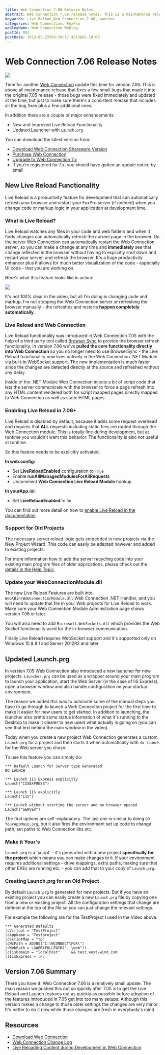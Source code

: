 ```yaml
---
title: Web Connection 7.06 Release Notes
abstract: Web Connection 7.06 release notes. This is a maintenance release with a couple of cool new development time feature enhancements for Live Reload and an updated Launcher.
keywords: Live Reload,Web Connection,7.06,Launcher
categories: Web Connection, FoxPro
weblogName: Web Connection Weblog
postId: 952
postDate: 2019-05-23T09:50:17.4243665-10:00
---
```

# Web Connection 7.06 Release Notes
![](https://webconnection.west-wind.com/images/webconnection_code_banner.png)

Time for another [Web Connection](https://webconnection.west-wind.com) update this time for version 7.06. This is above all maintenance release that fixes a few small bugs that made it into the original 7.05 release - those bugs were fixed immediately and updated at the time, but just to make sure there's a consistent release that includes all the bug fixes plus a few additional ones.

In addition there are a couple of major enhancements:

* New and Improved Live Reload Functionality
* Updated Launcher with `Launch.prg`

You can download the latest version from:

* [Download Web Connection Shareware Version](https://webconnection.west-wind.com)
* [Purchase Web Connection](https://store.west-wind.com/product/wconnect70)
* [Upgrade to Web Connection 7.x](https://store.west-wind.com/product/wconnect70_up)
* If you're registered for 7.x, you should have gotten an update notice by email

## New Live Reload Functionality
Live Reload is a productivity feature for development that can automatically refresh your browser and restart your FoxPro server (if needed) when you change code or markup logic in your application at development time. 

### What is Live Reload?
Live Reload watches any files in your code and web folders and when it finds changes can automatically refresh the current page in the browser. On the server Web Connection can automatically restart the Web Connection server, so you can make a change at any time and **immediately** see that change reflected in the browser without having to explicitly shut down and restart your server, and refresh the browser. It's a huge productivity enhancer plus it allows for much better visualization of the code - especially UI code - that you are working on.

Here's what this feature looks like in action:

![](https://westwindserverstorage.blob.core.windows.net/blogimages/2019/05/LiveReloadAndBrowserSyncFoxPro.gif)

It's not 100% clear in the video, but all I'm doing is changing code and markup. I'm not stopping the Web Connection server or refreshing the browser manually - the refreshes and restarts **happen completely automatically**.

### Live Reload and Web Connection
Live Reload functionality was introduced in Web Connection 7.05 with the help of a third party tool called [Browser Sync](https://browsersync.io) to provide the browser refresh functionality. In version 7.06 we've **pulled the core functionality directly into Web Connection** so you no longer need to use BrowserSync - the Live Reload functionality now lives natively in the Web Connection .NET Module via built-in WebSocket support. The new implementation is much faster since the changes are detected directly at the source and refreshed without any delay.

Inside of the .NET Module Web Connection injects a bit of script code that lets the server communicate with the browser to force a page refresh into any HTML content rendered both for script mapped pages directly mapped to Web Connection as well as static HTML pages.

### Enabling Live Reload in 7.06+
Live Reload is disabled by default, because it adds some request overhead and requires that **ALL** requests including static files are routed through the Web Connection module. This is totally fine during development, but at runtime you wouldn't want this behavior. The functionality is also not useful at runtime.

So this feature needs to be explicitly activated.

**In web.config:**

* Set **LiveReloadEnabled** configuration to `True`
* Enable **runAllManagedModulesForAllRequests**
* Uncomment **Web Connection Live Reload Module** hookup

**In yourApp.ini**:

* Set **LiveReloadEnabled** to `On`

You can find out more detail on how to [enable Live Reload in the documentation](https://webconnection.west-wind.com/docs/_5hm1e6kmv.htm#enabling-live-reload).

### Support for Old Projects
The necessary server reload logic gets embedded in new projects via the New Project Wizard. This code can easily be adapted however and added to existing projects.

For more information how to add the server recycling code into your existing main program files of older applications, please check out the [details in the Help Topic](https://webconnection.west-wind.com/docs/_5hm1e6kmv.htm#hooking-up-in-appmain.prg).

### Update your WebConnectionModule.dll
The new Live Reload Features are built into  `Web\Bin\WebConnectionModule.dll` Web Connection .NET Handler, and you will need to update that file in your Web projects for Live Reload to work. Make sure your Web Connection Module Administration page shows version 7.06 or later. 

You will also need to add `Microsoft.WebSockets.dll` which provides the Web Socket functionality used for the in-browser communication.

Finally Live Reload requires WebSocket support and it's supported only on Windows 10 & 8.1 and Server 2012R2 and later.

## Updated Launch.prg 
In version 7.05 Web Connection also introduced a new launcher for new projects. `Launcher.prg` can be used as a wrapper around your main program to launch your application, start the Web Server (in the case of IIS Express), open a browser window and also handle configuration on your startup environment.

The reason we added this was to automate some of the manual steps you have to go through to launch a Web Connection project for the first time to make it easier for new users to get started.  In addition to launching, the launcher also prints some status information of what it's running to the Desktop to make it clearer to new users what actually is going on (you can see that text behind the main window in the video).

Today when you create a new project Web Connection generates a custom `Launch.prg` for a project and then starts it when automatically with `do launch` for the Web server you chose. 

To use this feature you can simply do:

```foxpro
*** Default Launch for Server type Generated
DO LAUNCH

*** Launch IIS Express explicitly
Launch("IISEXPRESS")

*** Launch IIS explicitly
Launch("IIS")

*** Launch without starting the server and no browser opened
Launch("SERVER")
```

The first options are self-explanatory. The last one is similar to doing `DO YourAppMain.prg`, but it also fires the environment set up code to change path, set paths to Web Connection libs etc.

### Make it Your's
`Launch.prg` is a 'script' - it's generated with a new project **specifically for the project** which means you can make changes to it. If your environment requires additional settings - drive mappings, extra paths, making sure that other EXEs are running etc. - you can add that to your copy of `Launch.prg`.

### Creating Launch.prg for an Old Project
By default `Launch.prg` is generated for new projects. But if you have an existing project you can easily create a new `Launch.prg` file by copying one from a new or existing project. All the configuration settings that change are defined at the top of the file so you can just change the relevant settings. 

For example the following are for the TestProject I used in the Video above:

```foxpro
*** Generated Defaults
lcVirtual = "TestProject"
lcAppName = "Testproject"
lcScriptMap = "tp"
lcWcPath = ADDBS("C:\WCONNECT\FOX\")
lcWebPath = LOWER(FULLPATH("..\web"))
lcIisDomain = "localhost"     && test.west-wind.com
llIisExpress = .F.
```

## Version 7.06 Summary
There you have it: Web Connection 7.06 is a relatively small update. The main reason we pushed this out so quickly after 7.05 is to get the Live Reload and Launch features out as quickly as possible before adoption of the features introduced in 7.05 get into too many setups. Although this version makes a change to those older settings the changes are very minor. It's better to do it now while those changes are fresh in everybody's mind.

## Resources

* [Download Web Connection](https://webconnection.west-wind.com/download.aspx)
* [Web Connection Change Log](https://webconnection.west-wind.com/docs/_s8104dggl.htm)
* [Live Reloading Content during Development in Web Connection](https://webconnection.west-wind.com/docs/_5hm1e6kmv.htm)